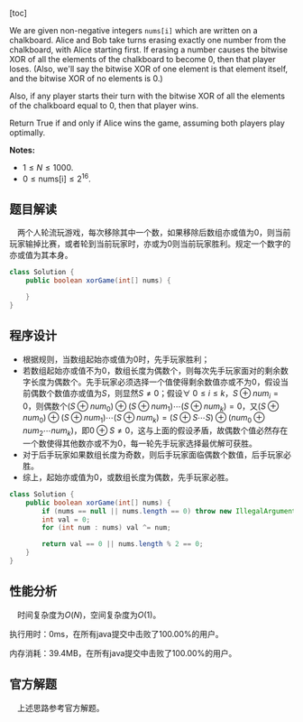 [toc]

We are given non-negative integers `nums[i]` which are written on a chalkboard.  Alice and Bob take turns erasing exactly one number from the chalkboard, with Alice starting first.  If erasing a number causes the bitwise XOR of all the elements of the chalkboard to become 0, then that player loses.  (Also, we'll say the bitwise XOR of one element is that element itself, and the bitwise XOR of no elements is 0.)

Also, if any player starts their turn with the bitwise XOR of all the elements of the chalkboard equal to 0, then that player wins.

Return True if and only if Alice wins the game, assuming both players play optimally.



**Notes:**

- $1 \le N \le 1000$. 
- $0 \le \text{nums[i]} \le 2^{16}$.



## 题目解读

&emsp;两个人轮流玩游戏，每次移除其中一个数，如果移除后数组亦或值为$0$，则当前玩家输掉比赛，或者轮到当前玩家时，亦或为$0$则当前玩家胜利。规定一个数字的亦或值为其本身。

```java
class Solution {
    public boolean xorGame(int[] nums) {

    }
}
```

## 程序设计

* 根据规则，当数组起始亦或值为$0$时，先手玩家胜利；
* 若数组起始亦或值不为$0$，数组长度为偶数个，则每次先手玩家面对的剩余数字长度为偶数个。先手玩家必须选择一个值使得剩余数值亦或不为$0$，假设当前偶数个数值亦或值为$S$，则显然$S \ne 0$；假设$\forall\ 0 \le i \le k$，$S \oplus num_i = 0$，则偶数个$(S \oplus num_0) \oplus (S \oplus num_1) \cdots (S \oplus num_k) = 0$，又$(S \oplus num_0) \oplus (S \oplus num_1) \cdots (S \oplus num_k) = (S \oplus S \cdots S) \oplus (num_0 \oplus num_2 \cdots num_k)$，即$0 \oplus S \ne 0$，这与上面的假设矛盾，故偶数个值必然存在一个数使得其他数亦或不为$0$，每一轮先手玩家选择最优解可获胜。
* 对于后手玩家如果数组长度为奇数，则后手玩家面临偶数个数值，后手玩家必胜。
* 综上，起始亦或值为$0$，或数组长度为偶数，先手玩家必胜。

```java
class Solution {
    public boolean xorGame(int[] nums) {
        if (nums == null || nums.length == 0) throw new IllegalArgumentException("invalid param");
        int val = 0;
        for (int num : nums) val ^= num;

        return val == 0 || nums.length % 2 == 0;
    }
}
```

## 性能分析

&emsp;时间复杂度为$O(N)$，空间复杂度为$O(1)$。

执行用时：0ms，在所有java提交中击败了100.00%的用户。

内存消耗：39.4MB，在所有java提交中击败了100.00%的用户。

## 官方解题

&emsp;上述思路参考官方解题。